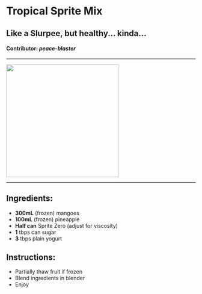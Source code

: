 # Tropical Sprite Mix
## Like a Slurpee, but healthy... kinda...
#### **Contributor**: *peace-blaster*

<hr>
<img src='../media/ef7cf8c4-b87a-11ec-b065-1e7a96b15cae.png' width=300>
<hr>

## Ingredients:
- **300mL** (frozen) mangoes
- **100mL** (frozen) pineapple
- **Half can** Sprite Zero (adjust for viscosity)
- **1** tbps can sugar
- **3** tbps plain yogurt

## Instructions:
- Partially thaw fruit if frozen
- Blend ingredients in blender
- Enjoy